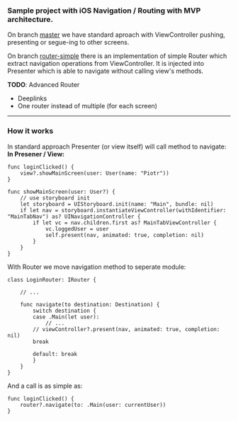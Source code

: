 ### Sample project with iOS Navigation / Routing with MVP architecture.

On branch [master](https://github.com/SparingSoftware/MVP-router "master") we have standard aproach with ViewController pushing, presenting or segue-ing to other screens.

On branch [router-simple](https://github.com/SparingSoftware/MVP-router/tree/simple-router "router-simple") there is an  implementation of simple Router which extract navigation operations from ViewController. It is injected into Presenter which is able to navigate without calling view's methods.

**TODO**: Advanced Router
- Deeplinks
- One router instead of multiple (for each screen)

---

### How it works

In standard approach Presenter (or view itself) will call method to navigate:
**In Presener / View:**
```
func loginClicked() {
	view?.showMainScreen(user: User(name: "Piotr"))
}
```
```
func showMainScreen(user: User?) {
	// use storyboard init
	let storyboard = UIStoryboard.init(name: "Main", bundle: nil)
	if let nav = storyboard.instantiateViewController(withIdentifier: "MainTabNav") as? UINavigationController {
		if let vc = nav.children.first as? MainTabViewController {
			vc.loggedUser = user
			self.present(nav, animated: true, completion: nil)
		}
	}
}
```

With Router we move navigation method to seperate module:
```
class LoginRouter: IRouter {

	// ...
	
    func navigate(to destination: Destination) {
        switch destination {
        case .Main(let user):
            // ...
	    // viewController?.present(nav, animated: true, completion: nil)
        break
            
        default: break
        }
    }
}
```
And a call is as simple as:
```
func loginClicked() {
	router?.navigate(to: .Main(user: currentUser))
}
```
